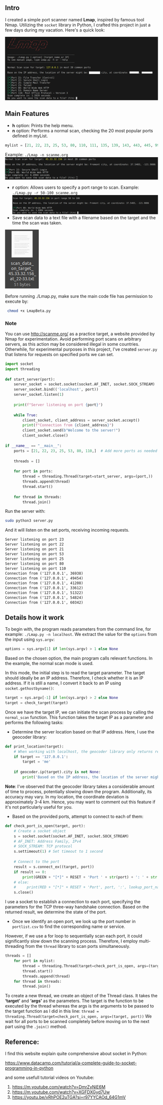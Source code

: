 ## Intro
 I created a simple port scanner named **Lmap**, inspired by famous tool Nmap. Utilizing the ```socket``` library in Python, I crafted this project in just a few days during my vacation. Here's a quick look:

![Alt text](Image/Image1.png)

## Main Features
- **h** option: Prints the help menu.
- **n** option: Performs a normal scan, checking the 20 most popular ports defined in myList.
```python
mylist = [21, 22, 23, 25, 53, 80, 110, 111, 135, 139, 143, 443, 445, 993, 995, 1723, 3306, 3389, 5900, 8080]
```
Example: ```./Lmap -n scanme.org```
![Alt text](Image/Image2.png)
- **r** option: Allows users to specify a port range to scan.
Example: ```./Lmap.py -r 50-100 scanme.org```
![Alt text](Image/Image3.png)
- Save scan data to a text file with a filename based on the target and the time the scan was taken.

![Alt text](Image/Image4.png)

Before running ./Lmap.py, make sure the main code file has permission to execute by:
```bash
 chmod +x LmapBeta.py
```
### Note
You can use http://scanme.org/ as a practice target, a website provided by Nmap for experimentation. Avoid performing port scans on arbitrary servers, as this action may be considered illegal in some countries. Otherwhile, for experimental purposes in this project, I've created ```server.py``` that listens for requests on specified ports we can set.
```python
import socket
import threading

def start_server(port):
    server_socket = socket.socket(socket.AF_INET, socket.SOCK_STREAM)
    server_socket.bind(('localhost', port))
    server_socket.listen(1)

    print(f"Server listening on port {port}")

    while True:
        client_socket, client_address = server_socket.accept()
        print(f"Connection from {client_address}")
        client_socket.send(b"Welcome to the server!")
        client_socket.close()

if __name__ == "__main__":
    ports = [21, 22, 23, 25, 53, 80, 110,]  # Add more ports as needed

    threads = []

    for port in ports:
        thread = threading.Thread(target=start_server, args=(port,))
        threads.append(thread)
        thread.start()

    for thread in threads:
        thread.join()
```

Run the server with: 
```bash
sudo python3 server.py
```
And it will listen on the set ports, receiving incoming requests.
```plaintext
Server listening on port 23
Server listening on port 22
Server listening on port 21
Server listening on port 53
Server listening on port 25
Server listening on port 80
Server listening on port 110
Connection from ('127.0.0.1', 36938)
Connection from ('127.0.0.1', 49454)
Connection from ('127.0.0.1', 41208)
Connection from ('127.0.0.1', 33612)
Connection from ('127.0.0.1', 51322)
Connection from ('127.0.0.1', 54824)
Connection from ('127.0.0.1', 60342)
```

## Details how it work
To begin with, the program reads parameters from the command line, for example: `./Lmap.py -n localhost`. We extract the value for the `options` from the input using `sys.argv`:

```python
options = sys.argv[1] if len(sys.argv) > 1 else None
```
Based on the chosen option, the main program calls relevant functions. In the example, the normal scan mode is used.

In this mode, the initial step is to read the target parameter. The target should ideally be an IP address. Therefore, I check whether it is an IP address. If it is still a name, I convert it back to an IP using ```socket.gethostbyname()```:

```python
target = sys.argv[-1] if len(sys.argv) > 2 else None
target = check_target(target)
```

Once we have the target IP, we can initiate the scan process by calling the ```normal_scan``` function. This function takes the target IP as a parameter and performs the following tasks:

- Determine the server location based on that IP address. Here, I use the geocoder library:
```python
def print_location(target):
    # When working with localhost, the geocoder library only returns results if I use the target IP as 'me' instead of '127.0.0.1'
    if target == '127.0.0.1':
        target = 'me'

    if geocoder.ip(target).city is not None:
        print('Based on the IP address, the location of the server might be: ' + str(geocoder.ip(target).city) + ' city, at coordinates: ' + str(geocoder.ip(target).latlng[0]) + ', ' + str(geocoder.ip(target).latlng[1]) + '\n')
```
**Note**: I've observed that the geocoder library takes a considerable amount of time to process, potentially slowing down the program. Additionally, its accuracy may vary. In my location, the coordinate deviation is approximately 3-4 km. Hence, you may want to comment out this feature if it's not particularly useful for you.

- Based on the provided ports, attempt to connect to each of them:
```python
def check_port_is_open(target, port):
    # Create a socket object
    s = socket.socket(socket.AF_INET, socket.SOCK_STREAM) 
    # AF_INET: Address Family, IPv4
    # SOCK_STREAM: TCP protocol
    s.settimeout(1) # Set timeout to 1 second

    # Connect to the port
    result = s.connect_ex((target, port))
    if result == 0:
        print(GREEN + "[*]" + RESET + 'Port ' + str(port) + ': ' + str(lookup_port_name(port)))
    # else:
    #     print(RED + "[*]" + RESET + 'Port', port, ':', lookup_port_name(port))
    s.close()
```
I use a socket to establish a connection to each port, specifying the parameters for the TCP three-way handshake connection. Based on the returned result, we determine the state of the port. 

- Once we identify an open port, we look up the port number in ```portlist.csv``` to find the corresponding name or service.


However, if we use a for loop to sequentially scan each port, it could significantly slow down the scanning process. Therefore, I employ multi-threading from the ```thread``` library to scan ports simultaneously.
```python
threads = []
    for port in mylist:
        thread = threading.Thread(target=check_port_is_open, args=(target, port))
        thread.start()
        threads.append(thread)
    for thread in threads:
        thread.join()
```
To create a new thread, we create an object of the Thread class. It takes the **‘target’** and **‘args’** as the parameters. The target is the function to be executed by the thread whereas the args is the arguments to be passed to the target function as I did in this line: ```thread = threading.Thread(target=check_port_is_open, args=(target, port))``` 
 We wait for all ports to be scanned completely before moving on to the next part using the ```.join()``` method.

## Reference:
I find this website explain quite comprehensive about socket in Python:

 https://www.datacamp.com/tutorial/a-complete-guide-to-socket-programming-in-python

and some usefull tutorial videos on Youtube:
1. https://m.youtube.com/watch?v=DmrZyNiE6M
2. https://m.youtube.com/watch?v=XGFDXGyd7Uw
3. https://youtu.be/vRhPOE2uTGA?si=r97YYCAOd_64G1mV


